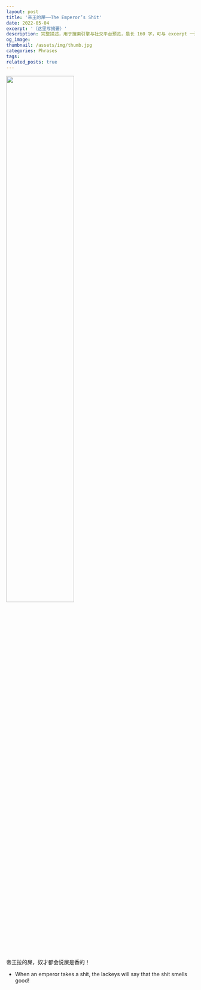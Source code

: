 ```yaml
---
layout: post
title: '帝王的屎——The Emperor’s Shit'
date: 2022-05-04
excerpt: '（这里写摘要）'
description: 完整描述，用于搜索引擎与社交平台预览，最长 160 字，可与 excerpt 一致
og_image: 
thumbnail: /assets/img/thumb.jpg
categories: Phrases
tags: 
related_posts: true
---
```


<img src="{{ '/assets/img/blog/xxxxxxxx' | relative_url }}" style="width:60%;">

帝王拉的屎，奴才都会说屎是香的！

- When an emperor takes a shit, the lackeys will say that the shit smells good!